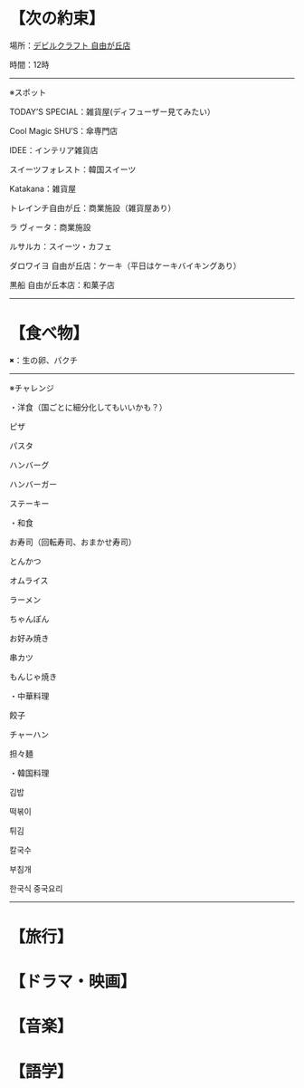 【次の約束】
=============

場所：[デビルクラフト 自由が丘店](https://tabelog.com/tokyo/A1317/A131703/13236459/)

時間：12時

---------------------------------------

※スポット

TODAY’S SPECIAL：雑貨屋(ディフューザー見てみたい）

Cool Magic SHU’S：傘専門店

IDEE：インテリア雑貨店

スイーツフォレスト：韓国スイーツ

Katakana：雑貨屋

トレインチ自由が丘：商業施設（雑貨屋あり）

ラ ヴィータ：商業施設

ルサルカ：スイーツ・カフェ

ダロワイヨ 自由が丘店：ケーキ（平日はケーキバイキングあり）

黒船 自由が丘本店：和菓子店

---------------------------------------

【食べ物】
=============
<pre>
✖：生の卵、パクチ
</pre>

---------------------------------------

※チャレンジ

・洋食（国ごとに細分化してもいいかも？）

ピザ

パスタ

ハンバーグ

ハンバーガー

ステーキー

・和食

お寿司（回転寿司、おまかせ寿司）

とんかつ

オムライス

ラーメン

ちゃんぽん

お好み焼き

串カツ

もんじゃ焼き

・中華料理

餃子

チャーハン

担々麺

・韓国料理

김밥

떡볶이

튀김

칼국수

부침개

한국식 중국요리

---------------------------------------

【旅行】
=============

【ドラマ・映画】
=============

【音楽】
=============

【語学】
=============



